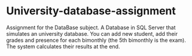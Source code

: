 # University-database-assignment
Assignment for the DataBase subject. A Database in SQL Server that simulates an university database. 
You can add new student, add their grades and presence for each 
bimonthly (the 5th bimonthly is the exam). The system calculates their results at the end.
